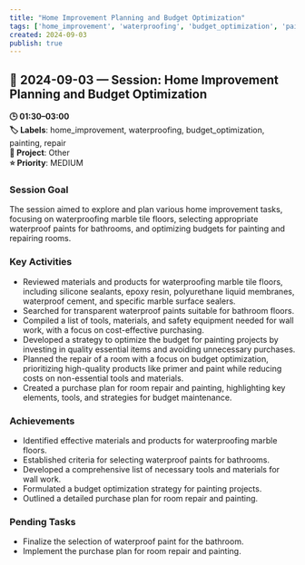 ```yaml
---
title: "Home Improvement Planning and Budget Optimization"
tags: ['home_improvement', 'waterproofing', 'budget_optimization', 'painting', 'repair']
created: 2024-09-03
publish: true
---
```


## 📅 2024-09-03 — Session: Home Improvement Planning and Budget Optimization

**🕒 01:30–03:00**  
**🏷️ Labels**: home_improvement, waterproofing, budget_optimization, painting, repair  
**📂 Project**: Other  
**⭐ Priority**: MEDIUM  


### Session Goal
The session aimed to explore and plan various home improvement tasks, focusing on waterproofing marble tile floors, selecting appropriate waterproof paints for bathrooms, and optimizing budgets for painting and repairing rooms.

### Key Activities
- Reviewed materials and products for waterproofing marble tile floors, including silicone sealants, epoxy resin, polyurethane liquid membranes, waterproof cement, and specific marble surface sealers.
- Searched for transparent waterproof paints suitable for bathroom floors.
- Compiled a list of tools, materials, and safety equipment needed for wall work, with a focus on cost-effective purchasing.
- Developed a strategy to optimize the budget for painting projects by investing in quality essential items and avoiding unnecessary purchases.
- Planned the repair of a room with a focus on budget optimization, prioritizing high-quality products like primer and paint while reducing costs on non-essential tools and materials.
- Created a purchase plan for room repair and painting, highlighting key elements, tools, and strategies for budget maintenance.

### Achievements
- Identified effective materials and products for waterproofing marble floors.
- Established criteria for selecting waterproof paints for bathrooms.
- Developed a comprehensive list of necessary tools and materials for wall work.
- Formulated a budget optimization strategy for painting projects.
- Outlined a detailed purchase plan for room repair and painting.

### Pending Tasks
- Finalize the selection of waterproof paint for the bathroom.
- Implement the purchase plan for room repair and painting.
